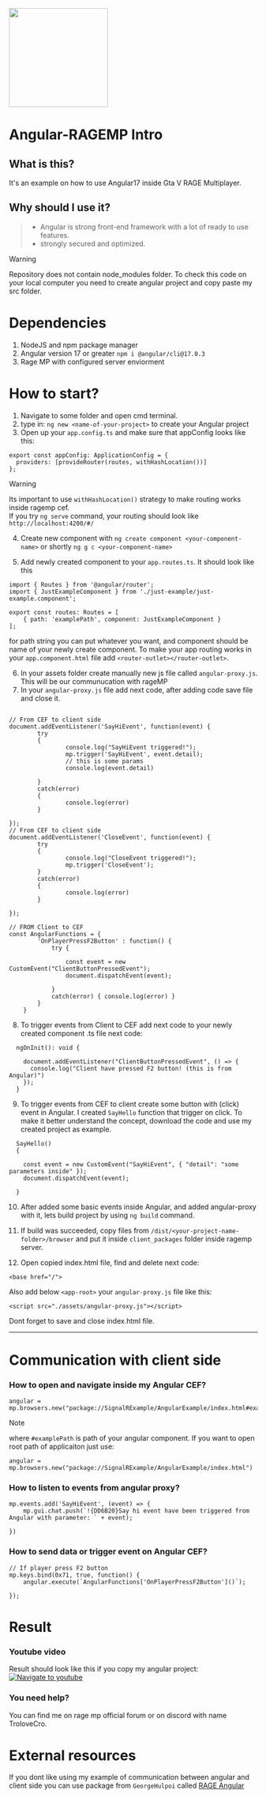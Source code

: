 <img src="https://i.postimg.cc/s2VhfqLV/Angular-And-RAGEMP.png" width="200">

# Angular-RAGEMP Intro
## What is this?
It's an example on how to use Angular17 inside Gta V RAGE Multiplayer.

## Why should I use it?
> - Angular is strong front-end framework with a lot of ready to use features.<br/>
> - strongly secured and optimized.

> [!WARNING]
> Repository does not contain node_modules folder. To check this code on your local computer
> you need to create angular project and copy paste my src folder.


# Dependencies
1. NodeJS and npm package manager
2. Angular version 17 or greater ```npm i @angular/cli@17.0.3```
3. Rage MP with configured server enviorment



# How to start?

1. Navigate to some folder and open cmd terminal.
2. type in: `ng new <name-of-your-project>` to create your Angular project<br/>
3. Open up your `app.config.ts` and make sure that appConfig looks like this:
```
export const appConfig: ApplicationConfig = {
  providers: [provideRouter(routes, withHashLocation())]
};
```
> [!WARNING]
> Its important to use `withHashLocation()` strategy to make routing works inside ragemp cef.<br/>
> If you try `ng serve` command, your routing should look like `http://localhost:4200/#/`




4. Create new component with `ng create component <your-component-name>` or shortly `ng g c <your-component-name>`


5. Add newly created component to your `app.routes.ts`. It should look like this<br/>


```
import { Routes } from '@angular/router';
import { JustExampleComponent } from './just-example/just-example.component';

export const routes: Routes = [
    { path: 'examplePath', component: JustExampleComponent }
];
```
for path string you can put whatever you want, and component should be name of your newly create component.
To make your app routing works in your `app.component.html` file add `<router-outlet></router-outlet>`.

6. In your assets folder create manually new js file called `angular-proxy.js`. This will be our communucation with rageMP
7. In your `angular-proxy.js` file add next code, after adding code save file and close it.

```

// From CEF to client side
document.addEventListener('SayHiEvent', function(event) {
        try
        {
                console.log("SayHiEvent triggered!");
                mp.trigger('SayHiEvent', event.detail);
                // this is some params
                console.log(event.detail)

        }
        catch(error)
        {
                console.log(error)
        }
        
});
// From CEF to client side
document.addEventListener('CloseEvent', function(event) {
        try
        {
                console.log("CloseEvent triggered!");
                mp.trigger('CloseEvent');
        }
        catch(error)
        {
                console.log(error)
        }
        
});

// FROM Client to CEF
const AngularFunctions = {
        'OnPlayerPressF2Button' : function() {
            try {

                const event = new CustomEvent("ClientButtonPressedEvent");
                document.dispatchEvent(event);
        
            }
            catch(error) { console.log(error) }              
        }
    }

```
8. To trigger events from Client to CEF add next code to your newly created component .ts file next code:
```
  ngOnInit(): void {

    document.addEventListener("ClientButtonPressedEvent", () => {
      console.log("Client have pressed F2 button! (this is from Angular)")
    });   
  }
```
9. To trigger events from CEF to client create some button with (click) event in Angular. I created `SayHello` function that trigger on click.
   To make it better understand the concept, download the code and use my created project as example.
```
  SayHello()
  {

    const event = new CustomEvent("SayHiEvent", { "detail": "some parameters inside" });
    document.dispatchEvent(event);

  }
```

10. After added some basic events inside Angular, and added angular-proxy with it, lets build project by using `ng build` command.


11. If build was succeeded, copy files from `/dist/<your-project-name-folder>/browser` and put it inside `client_packages` folder inside ragemp server.
12. Open copied index.html file, find and delete next code:
```
<base href="/">
```
Also add below `<app-root>` your `angular-proxy.js` file like this:
```
<script src="./assets/angular-proxy.js"></script>
```
Dont forget to save and close index.html file.
<hr />


# Communication with client side
### How to open and navigate inside my Angular CEF?
```
angular = mp.browsers.new("package://SignalRExample/AngularExample/index.html#examplePath")
```
> [!NOTE]
> where `#examplePath` is path of your angular component.
> If you want to open root path of applicaiton just use:
> ```
> angular = mp.browsers.new("package://SignalRExample/AngularExample/index.html")
> ```

### How to listen to events from angular proxy?

```
mp.events.add('SayHiEvent', (event) => {
    mp.gui.chat.push(`!{DD6B20}Say hi event have been triggered from Angular with parameter: ` + event);

})
```

### How to send data or trigger event on Angular CEF?
```
// If player press F2 button
mp.keys.bind(0x71, true, function() {
    angular.execute(`AngularFunctions['OnPlayerPressF2Button']()`);
    
});
```

# Result

### Youtube video
Result should look like this if you copy my angular project:
[![Navigate to youtube](https://i.postimg.cc/2jM2mQyj/youtube-Link-IMG.png)](https://www.youtube.com/watch?v=YbMgcJOZbJc "Angular and RAGE MP")

### You need help?
You can find me on rage mp official forum or on discord with name TroloveCro.



# External resources
If you dont like using my example of communication between angular and client side you can use
package from `GeorgeHulpoi` called [RAGE Angular](https://github.com/GeorgeHulpoi/RAGEAngular)

